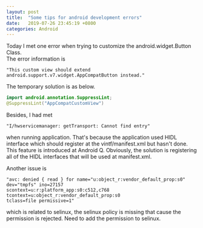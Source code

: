 ```yaml
---
layout: post
title:  "Some tips for android development errors"
date:   2019-07-26 23:45:19 +0800
categories: Android
---
```

Today I met one error when trying to customize the android.widget.Button Class. <br>The error information is 
```android
"This custom view should extend android.support.v7.widget.AppCompatButton instead."
```

The temporary solution is as below.

```java
import android.annotation.SuppressLint;
@SuppressLint("AppCompatCustomView")
``` 
Besides, I had met 
```android
"I/hwservicemanager: getTransport: Cannot find entry" 
```
when running application. That's because the application used HIDL interface which should register at the vintf/manifest.xml but hasn't done. This feature is introduced at Android Q. Obviously, the solution is registering all of the HIDL interfaces that will be used at manifest.xml.

Another issue is 
```android
"avc: denied { read } for name="u:object_r:vendor_default_prop:s0" dev="tmpfs" ino=27157 
scontext=u:r:platform_app:s0:c512,c768 tcontext=u:object_r:vendor_default_prop:s0 
tclass=file permissive=1"
```
which is related to selinux, the selinux policy is missing that cause the permission is rejected. Need to add the permission to selinux. 